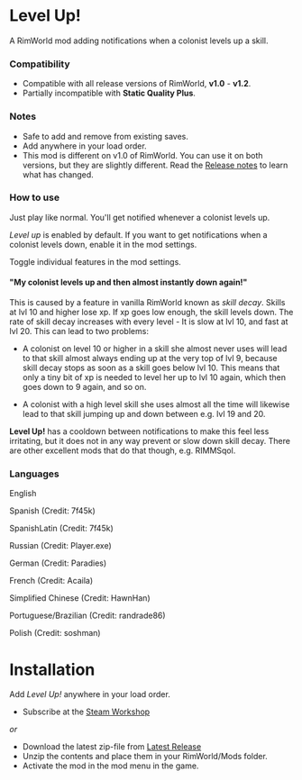 # Level Up!

A RimWorld mod adding notifications when a colonist levels up a skill.

### Compatibility
- Compatible with all release versions of RimWorld, **v1.0** - **v1.2**.
- Partially incompatible with **Static Quality Plus**.

### Notes
- Safe to add and remove from existing saves.
- Add anywhere in your load order.
- This mod is different on v1.0 of RimWorld. You can use it on both versions, but they are slightly different. 
Read the [Release notes](https://github.com/krafs/LevelUp/releases/tag/v2.0.0) to learn what has changed.

### How to use
Just play like normal. You'll get notified whenever a colonist levels up.

*Level up* is enabled by default. If you want to get notifications when a colonist levels down, enable it in the mod settings.

Toggle individual features in the mod settings.

#### "My colonist levels up and then almost instantly down again!"
This is caused by a feature in vanilla RimWorld known as *skill decay*. Skills at lvl 10 and higher lose xp. If xp goes low enough, the skill levels down. The rate of skill decay increases with every level - It is slow at lvl 10, and fast at lvl 20.
This can lead to two problems:

- A colonist on level 10 or higher in a skill she almost never uses will lead to that skill almost always ending up at the very top of lvl 9, because skill decay stops as soon as a skill goes below lvl 10. This means that only a tiny bit of xp is needed to level her up to lvl 10 again, which then goes down to 9 again, and so on.

- A colonist with a high level skill she uses almost all the time will likewise lead to that skill jumping up and down between e.g. lvl 19 and 20.

**Level Up!** has a cooldown between notifications to make this feel less irritating, but it does not in any way prevent or slow down skill decay. There are other excellent mods that do that though, e.g. RIMMSqol.

### Languages
English

Spanish (Credit: 7f45k)

SpanishLatin (Credit: 7f45k)

Russian (Credit: Player.exe)

German (Credit: Paradies)

French (Credit: Acaila)

Simplified Chinese (Credit: HawnHan)

Portuguese/Brazilian (Credit: randrade86)

Polish (Credit: soshman)

# Installation
Add _Level Up!_ anywhere in your load order.
- Subscribe at the [Steam Workshop](https://steamcommunity.com/sharedfiles/filedetails/?id=1701592470)

 _or_

- Download the latest zip-file from [Latest Release](https://github.com/krafs/LevelUp/releases)
- Unzip the contents and place them in your RimWorld/Mods folder.
- Activate the mod in the mod menu in the game.
